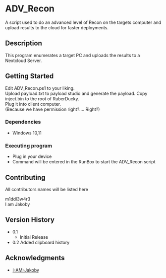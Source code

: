 # ADV_Recon

A script used to do an advanced level of Recon on the targets computer and upload results to the cloud for faster deployments.

## Description

This program enumerates a target PC and uploads the results to a Nextcloud Server. 

## Getting Started

Edit ADV_Recon.ps1 to your liking. \
Upload payload.txt to payload studio and generate the payload. 
Copy inject.bin to the root of RuberDucky. \
Plug it into client computer. \
(Because we have permission right?.... Right?)

### Dependencies

* Windows 10,11

### Executing program

* Plug in your device
* Command will be entered in the RunBox to start the ADV_Recon script

## Contributing

All contributors names will be listed here

m1ddl3w4r3 \
I am Jakoby


## Version History

* 0.1
    * Initial Release
* 0.2 Added clipboard history

## Acknowledgments

* [I-AM-Jakoby](https://github.com/I-Am-Jakoby/Hak5Submissions)
